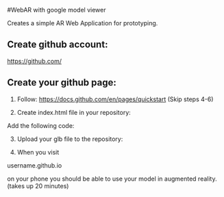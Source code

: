 #WebAR with google model viewer

Creates a simple AR Web Application for prototyping. 

## Create github account: 

https://github.com/

## Create your github page: 

1. Follow: https://docs.github.com/en/pages/quickstart (Skip steps 4-6)

2. Create index.html file in your repository:

Add the following code: 

<script type="module" src="https://unpkg.com/@google/model-viewer/dist/model-viewer.min.js"></script>

<model-viewer alt="AR Prototype" src="name_of_your_3d_model.glb" ar ar-modes="webxr scene-viewer quick-look" shadow-intensity="1" camera-controls enable-pan></model-viewer>

3. Upload your glb file to the repository: 

4. When you visit 

username.github.io

on your phone you should be able to use your model in augmented reality. (takes up 20 minutes) 

